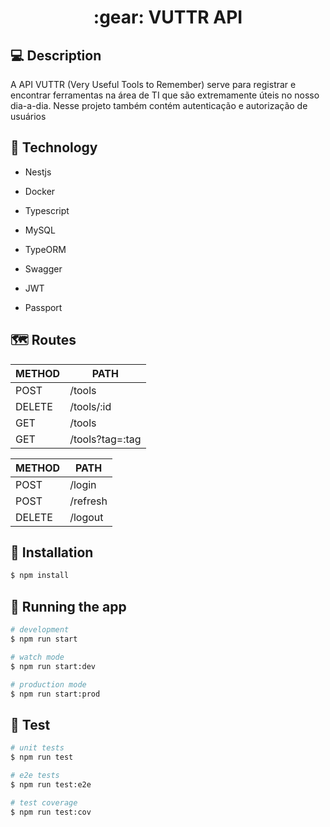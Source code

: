 <h1 align="center"> :gear: VUTTR API

## :computer: Description

A API VUTTR (Very Useful Tools to Remember) serve para registrar e encontrar ferramentas na área de TI que são extremamente úteis no nosso dia-a-dia.
Nesse projeto também contém autenticação e autorização de usuários

## :rocket: Technology

- Nestjs

- Docker

- Typescript

- MySQL

- TypeORM

- Swagger

- JWT

- Passport

## :world_map: Routes

METHOD | PATH | 
|---|---|
| POST | /tools |
| DELETE | /tools/:id |
| GET | /tools |
| GET | /tools?tag=:tag |

METHOD | PATH | 
|---|---|
| POST | /login |
| POST | /refresh |
| DELETE | /logout |

## :hammer: Installation

```bash
$ npm install
```

## :woman_dancing: Running the app

```bash
# development
$ npm run start

# watch mode
$ npm run start:dev

# production mode
$ npm run start:prod
```

## :microscope: Test

```bash
# unit tests
$ npm run test

# e2e tests
$ npm run test:e2e

# test coverage
$ npm run test:cov
```


